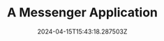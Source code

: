 ---
title: A Messenger Application
summary: A Messenger Application for class project.
tags:
  - Application
date: '2024-04-15T15:43:18.287503Z'

# Optional external URL for project (replaces project detail page).
external_link: ''

links:
  - icon: github
    icon_pack: fab
    url: https://github.com/Shao0913/CPDP-messager
---